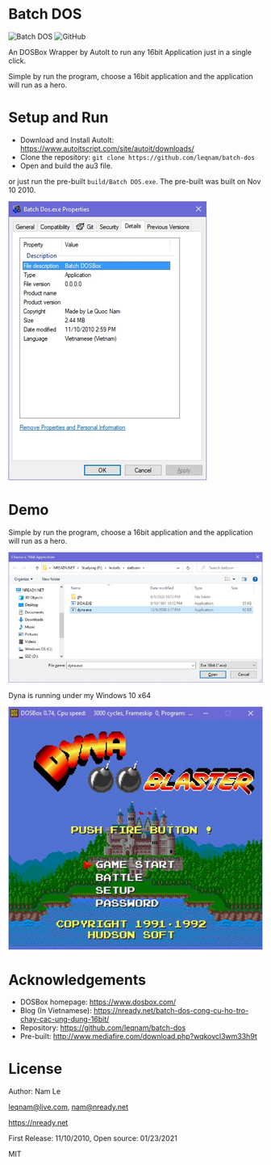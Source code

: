 # Batch DOS

![Batch DOS](https://img.shields.io/static/v1?label=Batch-DOS&message=v0.0.0.0&color=yellow) ![GitHub](https://img.shields.io/github/license/leqnam/batch-dos)

An DOSBox Wrapper by AutoIt to run any 16bit Application just in a single click.

Simple by run the program, choose a 16bit application and the application will run as a hero.

# Setup and Run

- Download and Install AutoIt: https://www.autoitscript.com/site/autoit/downloads/
- Clone the repository: `git clone https://github.com/leqnam/batch-dos`
- Open and build the au3 file.

or just run the pre-built `build/Batch DOS.exe`. The pre-built was built on Nov 10 2010.

![Batch DOS](screenshot/build.jpg)

# Demo

Simple by run the program, choose a 16bit application and the application will run as a hero.

![Batch DOS](screenshot/browse.jpg)

Dyna is running under my Windows 10 x64

![Batch DOS](screenshot/dyna.jpg)


# Acknowledgements

- DOSBox homepage: https://www.dosbox.com/
- Blog (In Vietnamese): https://nready.net/batch-dos-cong-cu-ho-tro-chay-cac-ung-dung-16bit/
- Repository: https://github.com/leqnam/batch-dos
- Pre-built: http://www.mediafire.com/download.php?wqkovcl3wm33h9t

# License

Author: Nam Le

leqnam@live.com, nam@nready.net

https://nready.net

First Release: 11/10/2010, 
Open source: 01/23/2021

MIT